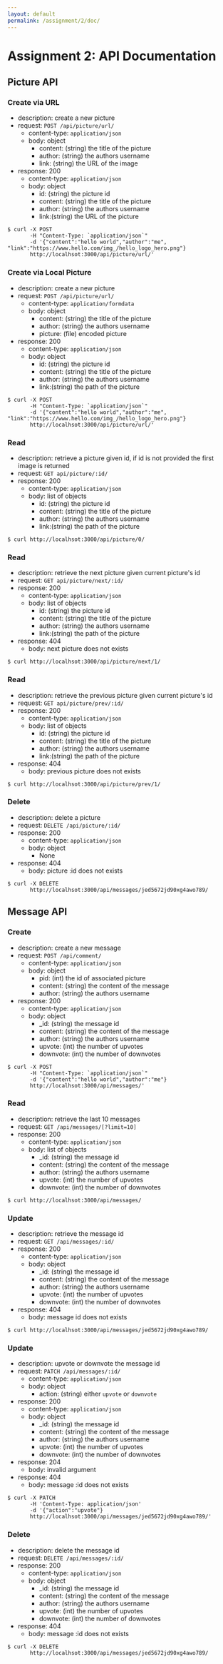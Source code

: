 ```yaml
---
layout: default
permalink: /assignment/2/doc/
---
```


# Assignment 2: API Documentation

## Picture API

### Create via URL

- description: create a new picture
- request: `POST /api/picture/url/`
    - content-type: `application/json`
    - body: object
      - content: (string) the title of the picture
      - author: (string) the authors username
      - link: (string) the URL of the image
- response: 200
    - content-type: `application/json`
    - body: object
      - id: (string) the picture id
      - content: (string) the title of the picture
      - author: (string) the authors username
      - link:(string) the URL of the picture

```
$ curl -X POST
       -H "Content-Type: `application/json`"
       -d '{"content":"hello world","author":"me", "link":"https://www.hello.com/img_/hello_logo_hero.png"}
       http://localhsot:3000/api/picture/url/'
```

### Create via Local Picture

- description: create a new picture
- request: `POST /api/picture/url/`
    - content-type: `application/formdata`
    - body: object
      - content: (string) the title of the picture
      - author: (string) the authors username
      - picture: (file) encoded picture
- response: 200
    - content-type: `application/json`
    - body: object
      - id: (string) the picture id
      - content: (string) the title of the picture
      - author: (string) the authors username
      - link:(string) the path of the picture

```
$ curl -X POST
       -H "Content-Type: `application/json`"
       -d '{"content":"hello world","author":"me", "link":"https://www.hello.com/img_/hello_logo_hero.png"}
       http://localhsot:3000/api/picture/url/'
```

### Read

- description: retrieve a picture given id, if id is not provided the first image is returned
- request: `GET api/picture/:id/`   
- response: 200
    - content-type: `application/json`
    - body: list of objects
      - id: (string) the picture id
      - content: (string) the title of the picture
      - author: (string) the authors username
      - link:(string) the path of the picture

```
$ curl http://localhsot:3000/api/picture/0/
```

### Read

- description: retrieve the next picture given current picture's id
- request: `GET api/picture/next/:id/`   
- response: 200
    - content-type: `application/json`
    - body: list of objects
      - id: (string) the picture id
      - content: (string) the title of the picture
      - author: (string) the authors username
      - link:(string) the path of the picture
- response: 404
    - body: next picture does not exists
```
$ curl http://localhsot:3000/api/picture/next/1/
```

### Read

- description: retrieve the previous picture given current picture's id
- request: `GET api/picture/prev/:id/`   
- response: 200
    - content-type: `application/json`
    - body: list of objects
      - id: (string) the picture id
      - content: (string) the title of the picture
      - author: (string) the authors username
      - link:(string) the path of the picture
- response: 404
    - body: previous picture does not exists
```
$ curl http://localhsot:3000/api/picture/prev/1/
```

### Delete

- description: delete a picture
- request: `DELETE /api/picture/:id/`
- response: 200
    - content-type: `application/json`
    - body: object
        - None
- response: 404
    - body: picture :id does not exists

```
$ curl -X DELETE
       http://localhsot:3000/api/messages/jed5672jd90xg4awo789/
```

## Message API

### Create

- description: create a new message
- request: `POST /api/comment/`
    - content-type: `application/json`
    - body: object
      - pid: (int) the id of associated picture
      - content: (string) the content of the message
      - author: (string) the authors username
- response: 200
    - content-type: `application/json`
    - body: object
      - \_id: (string) the message id
      - content: (string) the content of the message
      - author: (string) the authors username
      - upvote: (int) the number of upvotes
      - downvote: (int) the number of downvotes

```
$ curl -X POST
       -H "Content-Type: `application/json`"
       -d '{"content":"hello world","author":"me"}
       http://localhsot:3000/api/messages/'
```

### Read

- description: retrieve the last 10 messages
- request: `GET /api/messages/[?limit=10]`   
- response: 200
    - content-type: `application/json`
    - body: list of objects
      - _id: (string) the message id
      - content: (string) the content of the message
      - author: (string) the authors username
      - upvote: (int) the number of upvotes
      - downvote: (int) the number of downvotes

```
$ curl http://localhsot:3000/api/messages/
```

###  Update

- description: retrieve the message id
- request: `GET /api/messages/:id/`
- response: 200
    - content-type: `application/json`
    - body: object
      - _id: (string) the message id
      - content: (string) the content of the message
      - author: (string) the authors username
      - upvote: (int) the number of upvotes
      - downvote: (int) the number of downvotes
- response: 404
    - body: message id does not exists

```
$ curl http://localhsot:3000/api/messages/jed5672jd90xg4awo789/
```

### Update

- description: upvote or downvote the message id
- request: `PATCH /api/messages/:id/`
    - content-type: `application/json`
    - body: object
      - action: (string) either `upvote` or `downvote`
- response: 200
    - content-type: `application/json`
    - body: object
      - _id: (string) the message id
      - content: (string) the content of the message
      - author: (string) the authors username
      - upvote: (int) the number of upvotes
      - downvote: (int) the number of downvotes
- response: 204
    - body: invalid argument
- response: 404
    - body: message :id does not exists

```
$ curl -X PATCH
       -H 'Content-Type: application/json'
       -d '{"action":"upvote"}
       http://localhsot:3000/api/messages/jed5672jd90xg4awo789/'
```


### Delete

- description: delete the message id
- request: `DELETE /api/messages/:id/`
- response: 200
    - content-type: `application/json`
    - body: object
        - _id: (string) the message id
        - content: (string) the content of the message
        - author: (string) the authors username
        - upvote: (int) the number of upvotes
        - downvote: (int) the number of downvotes
- response: 404
    - body: message :id does not exists

```
$ curl -X DELETE
       http://localhsot:3000/api/messages/jed5672jd90xg4awo789/
```
